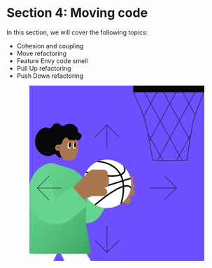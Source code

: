 # Section 4: Moving code

In this section, we will cover the following topics:

- Cohesion and coupling
- Move refactoring
- Feature Envy code smell
- Pull Up refactoring
- Push Down refactoring

<p align="center">
    <img src="../../../util/src/main/resources/images/MovingCode/Introduction/moving_code_intro.png" alt="Moving code" width="400"/>
</p>